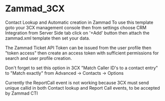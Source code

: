 # Zammad_3CX
Contact Lookup and Automatic creation in Zammad
To use this template goto your 3CX management console then from settings choose CRM Integration
from Server Side tab click on '+Add' button then attach the zammad.xml template then set your data.

The Zammad Ticket API Token can be issued from the user profile then "token access" then create an access token with sufficient permissions for search and user profile creation.

Don't forget to set this option in 3CX "Match Caller ID's to a contact entry" to "Match exactly"
from Advanced -> Contacts -> Options

Currently the ReportCall event is not working because 3CX must send unique callid in both Contact lookup and Report Call events, to be accepted by Zammad CTI
